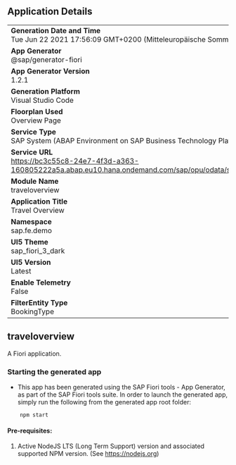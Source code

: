 ## Application Details
|               |
| ------------- |
|**Generation Date and Time**<br>Tue Jun 22 2021 17:56:09 GMT+0200 (Mitteleuropäische Sommerzeit)|
|**App Generator**<br>@sap/generator-fiori|
|**App Generator Version**<br>1.2.1|
|**Generation Platform**<br>Visual Studio Code|
|**Floorplan Used**<br>Overview Page|
|**Service Type**<br>SAP System (ABAP Environment on SAP Business Technology Platform)|
|**Service URL**<br>https://bc3c55c8-24e7-4f3d-a363-160805222a5a.abap.eu10.hana.ondemand.com/sap/opu/odata/sap/ZUI_FE_BOOKING_000055_O2/
|**Module Name**<br>traveloverview|
|**Application Title**<br>Travel Overview |
|**Namespace**<br>sap.fe.demo|
|**UI5 Theme**<br>sap_fiori_3_dark|
|**UI5 Version**<br>Latest|
|**Enable Telemetry**<br>False|
|**FilterEntity Type**<br>BookingType|

## traveloverview

A Fiori application.

### Starting the generated app

-   This app has been generated using the SAP Fiori tools - App Generator, as part of the SAP Fiori tools suite.  In order to launch the generated app, simply run the following from the generated app root folder:

```
    npm start
```

#### Pre-requisites:

1. Active NodeJS LTS (Long Term Support) version and associated supported NPM version.  (See https://nodejs.org)


